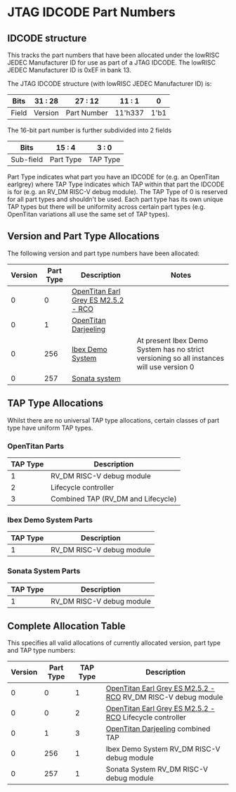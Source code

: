 # JTAG IDCODE Part Numbers

## IDCODE structure

This tracks the part numbers that have been allocated under the lowRISC JEDEC Manufacturer ID for use as part of a JTAG IDCODE.
The lowRISC JEDEC Manufacturer ID is 0xEF in bank 13.

The JTAG IDCODE structure (with lowRISC JEDEC Manufacturer ID) is:

| Bits  | 31 : 28 | 27 : 12     | 11 : 1  | 0   |
| ----- | ------- | ----------- | ------- | --- |
| Field | Version | Part Number | 11'h337 | 1'b1|

The 16-bit part number is further subdivided into 2 fields

| Bits      | 15 : 4    | 3 : 0    |
| --------- | --------- | -------- |
| Sub-field | Part Type | TAP Type |

Part Type indicates what part you have an IDCODE for (e.g. an OpenTitan earlgrey) where TAP Type indicates which TAP within that part the IDCODE is for (e.g. an RV_DM RISC-V debug module).
The TAP Type of 0 is reserved for all part types and shouldn't be used.
Each part type has its own unique TAP types but there will be uniformity across certain part types (e.g. OpenTitan variations all use the same set of TAP types).

## Version and Part Type Allocations

The following version and part type numbers have been allocated:

| Version | Part Type | Description | Notes |
|---------| --------- | ----------- | ----- |
| 0       |   0       | [OpenTitan Earl Grey ES M2.5.2 - RCO](https://github.com/lowRISC/opentitan/releases/tag/Earlgrey-M2.5.2-RC0)
| 0       |   1       | [OpenTitan Darjeeling](https://github.com/lowRISC/opentitan-integrated)
| 0       | 256       | [Ibex Demo System](https://github.com/lowRISC/ibex-demo-system) | At present Ibex Demo System has no strict versioning so all instances will use version 0
| 0       | 257       | [Sonata system](https://github.com/lowRISC/sonata-system)

## TAP Type Allocations

Whilst there are no universal TAP type allocations, certain classes of part type have uniform TAP types.

### OpenTitan Parts

| TAP Type | Description |
| -------- | ----------- |
| 1        | RV_DM RISC-V debug module
| 2        | Lifecycle controller
| 3        | Combined TAP (RV_DM and Lifecycle)

### Ibex Demo System Parts

| TAP Type | Description |
| -------- | ----------- |
| 1        | RV_DM RISC-V debug module |

### Sonata System Parts

| TAP Type | Description |
| -------- | ----------- |
| 1        | RV_DM RISC-V debug module |

## Complete Allocation Table

This specifies all valid allocations of currently allocated version, part type and TAP type numbers:

| Version | Part Type | TAP Type | Description |
| ------- | --------- | -------- | ----------- |
| 0       | 0         | 1        | [OpenTitan Earl Grey ES M2.5.2 - RCO](https://github.com/lowRISC/opentitan/releases/tag/Earlgrey-M2.5.2-RC0) RV_DM RISC-V debug module
| 0       | 0         | 2        | [OpenTitan Earl Grey ES M2.5.2 - RCO](https://github.com/lowRISC/opentitan/releases/tag/Earlgrey-M2.5.2-RC0) Lifecycle controller
| 0       | 1         | 3        | [OpenTitan Darjeeling](https://github.com/lowRISC/opentitan-integrated) combined TAP
| 0       | 256       | 1        | Ibex Demo System RV_DM RISC-V debug module
| 0       | 257       | 1        | Sonata System RV_DM RISC-V debug module
